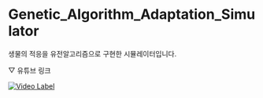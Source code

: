 # Genetic_Algorithm_Adaptation_Simulator
생물의 적응을 유전알고리즘으로 구현한 시뮬레이터입니다. 

▽ 유튜브 링크

[![Video Label](http://img.youtube.com/vi/4pcE25uEhs8/0.jpg)](https://youtu.be/4pcE25uEhs8) 
